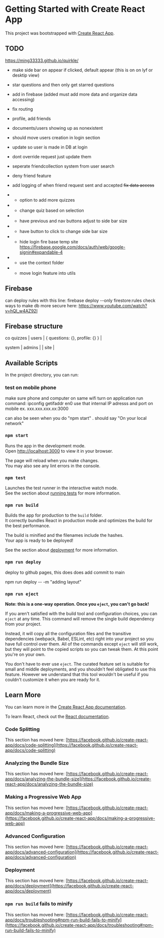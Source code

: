 # Getting Started with Create React App

This project was bootstrapped with [Create React App](https://github.com/facebook/create-react-app).

## TODO
https://ming33333.github.io/quirkle/
- make side bar on appear if clicked, default appear (this is on on lyf or desktip view)
- star questions and then only get starred questions
- add in firebase (added must add more data and organize data accessing)
- fix routing
- profile, add friends
- documents/users showing up as nonexistent
- should move users creation in login section
- update so user is made in DB at login
- dont override request just update them
- seperate friendcollection system from user search
- deny friend feature

- add logging of when friend request sent and accepted
~~fix data access~~
- -  option to add more quizzes
- - change quiz based on selection
- - have previous and nav buttons adjust to side bar size
- - have button to click to change side bar size
- - hide login fire base temp site https://firebase.google.com/docs/auth/web/google-signin#expandable-4
- - use the context folder
- - move login feature into utils 

## Firebase
can deploy rules with this line: firebase deploy --only firestore:rules
check ways to make db more secure here: https://www.youtube.com/watch?v=hQI_w4AZ92I

## Firebase structure

co
quizzes | users | { questions: {}, profile: {} } |  


system | admins |
       | site   | 

## Available Scripts

In the project directory, you can run:

### test on mobile phone 
make sure phone and computer on same wifi
turn on application
run command: ipconfig getifaddr en0
use that internal IP adresss and port on mobile ex. xxx.xxx.xxx.xx:3000

can also be seen when you do "npm start" . should say "On your local network"

### `npm start`

Runs the app in the development mode.\
Open [http://localhost:3000](http://localhost:3000) to view it in your browser.

The page will reload when you make changes.\
You may also see any lint errors in the console.

### `npm test`

Launches the test runner in the interactive watch mode.\
See the section about [running tests](https://facebook.github.io/create-react-app/docs/running-tests) for more information.

### `npm run build`

Builds the app for production to the `build` folder.\
It correctly bundles React in production mode and optimizes the build for the best performance.

The build is minified and the filenames include the hashes.\
Your app is ready to be deployed!

See the section about [deployment](https://facebook.github.io/create-react-app/docs/deployment) for more information.

### `npm run deploy`

deploy to github pages, this does does add commit to main

npm run deploy -- -m "adding layout"

### `npm run eject`

**Note: this is a one-way operation. Once you `eject`, you can't go back!**

If you aren't satisfied with the build tool and configuration choices, you can `eject` at any time. This command will remove the single build dependency from your project.

Instead, it will copy all the configuration files and the transitive dependencies (webpack, Babel, ESLint, etc) right into your project so you have full control over them. All of the commands except `eject` will still work, but they will point to the copied scripts so you can tweak them. At this point you're on your own.

You don't have to ever use `eject`. The curated feature set is suitable for small and middle deployments, and you shouldn't feel obligated to use this feature. However we understand that this tool wouldn't be useful if you couldn't customize it when you are ready for it.

## Learn More

You can learn more in the [Create React App documentation](https://facebook.github.io/create-react-app/docs/getting-started).

To learn React, check out the [React documentation](https://reactjs.org/).

### Code Splitting

This section has moved here: [https://facebook.github.io/create-react-app/docs/code-splitting](https://facebook.github.io/create-react-app/docs/code-splitting)

### Analyzing the Bundle Size

This section has moved here: [https://facebook.github.io/create-react-app/docs/analyzing-the-bundle-size](https://facebook.github.io/create-react-app/docs/analyzing-the-bundle-size)

### Making a Progressive Web App

This section has moved here: [https://facebook.github.io/create-react-app/docs/making-a-progressive-web-app](https://facebook.github.io/create-react-app/docs/making-a-progressive-web-app)

### Advanced Configuration

This section has moved here: [https://facebook.github.io/create-react-app/docs/advanced-configuration](https://facebook.github.io/create-react-app/docs/advanced-configuration)

### Deployment

This section has moved here: [https://facebook.github.io/create-react-app/docs/deployment](https://facebook.github.io/create-react-app/docs/deployment)

### `npm run build` fails to minify

This section has moved here: [https://facebook.github.io/create-react-app/docs/troubleshooting#npm-run-build-fails-to-minify](https://facebook.github.io/create-react-app/docs/troubleshooting#npm-run-build-fails-to-minify)
